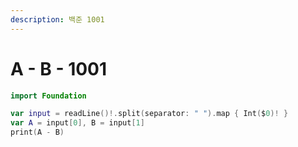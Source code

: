 ```yaml
---
description: 백준 1001
---
```


# A - B - 1001



```swift
import Foundation

var input = readLine()!.split(separator: " ").map { Int($0)! }
var A = input[0], B = input[1]
print(A - B)
```
